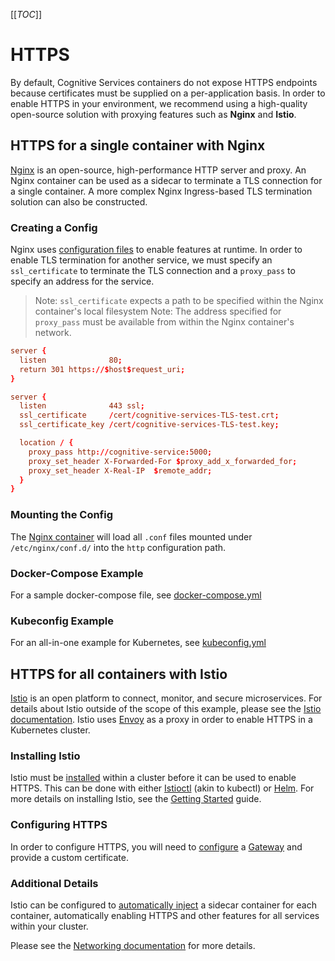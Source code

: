 [[_TOC_]]

# HTTPS
By default, Cognitive Services containers do not expose HTTPS endpoints because certificates must be supplied on a per-application basis. In order to enable HTTPS in your environment, we recommend using a high-quality open-source solution with proxying features such as **Nginx** and **Istio**.

## HTTPS for a single container with Nginx
[Nginx](https://www.nginx.com/resources/wiki/) is an open-source, high-performance HTTP server and proxy. An Nginx container can be used as a sidecar to terminate a TLS connection for a single container. A more complex Nginx Ingress-based TLS termination solution can also be constructed.

### Creating a Config
Nginx uses [configuration files](https://docs.nginx.com/nginx/admin-guide/basic-functionality/managing-configuration-files/) to enable features at runtime. In order to enable TLS termination for another service, we must specify an `ssl_certificate` to terminate the TLS connection and a `proxy_pass` to specify an address for the service.
> Note: `ssl_certificate` expects a path to be specified within the Nginx container's local filesystem
> Note: The address specified for `proxy_pass` must be available from within the Nginx container's network.
```conf
server {
  listen              80;
  return 301 https://$host$request_uri;
}

server {
  listen              443 ssl;
  ssl_certificate     /cert/cognitive-services-TLS-test.crt;
  ssl_certificate_key /cert/cognitive-services-TLS-test.key;

  location / {
    proxy_pass http://cognitive-service:5000;
    proxy_set_header X-Forwarded-For $proxy_add_x_forwarded_for;
    proxy_set_header X-Real-IP  $remote_addr;
  }
}
```

### Mounting the Config
The [Nginx container](https://hub.docker.com/_/nginx) will load all `.conf` files mounted under `/etc/nginx/conf.d/` into the `http` configuration path.

### Docker-Compose Example
For a sample docker-compose file, see [docker-compose.yml](docker-compose.yml)

### Kubeconfig Example
For an all-in-one example for Kubernetes, see [kubeconfig.yml](kubeconfig.yml)

## HTTPS for all containers with Istio
[Istio](https://istio.io/docs/concepts/what-is-istio/) is an open platform to connect, monitor, and secure microservices. For details about Istio outside of the scope of this example, please see the [Istio documentation](https://istio.io/docs/). Istio uses [Envoy](https://blog.getambassador.io/envoy-vs-nginx-vs-haproxy-why-the-open-source-ambassador-api-gateway-chose-envoy-23826aed79ef) as a proxy in order to enable HTTPS in a Kubernetes cluster.

### Installing Istio
Istio must be [installed](https://istio.io/docs/setup/getting-started/) within a cluster before it can be used to enable HTTPS. This can be done with either [Istioctl](https://istio.io/docs/setup/install/istioctl/) (akin to kubectl) or [Helm](https://istio.io/docs/setup/install/helm/). For more details on installing Istio, see the [Getting Started](https://istio.io/docs/setup/getting-started/) guide.

### Configuring HTTPS
In order to configure HTTPS, you will need to [configure](https://istio.io/docs/tasks/traffic-management/ingress/ingress-control/#configuring-ingress-using-an-istio-gateway) a [Gateway](https://istio.io/docs/reference/config/networking/gateway/) and provide a custom certificate.

### Additional Details

Istio can be configured to [automatically inject](https://istio.io/docs/ops/configuration/mesh/injection-concepts/) a sidecar container for each container, automatically enabling HTTPS and other features for all services within your cluster.

Please see the [Networking documentation](https://istio.io/docs/reference/config/networking/) for more details.
